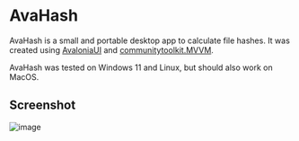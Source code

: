 # AvaHash

AvaHash is a small and portable desktop app to calculate file hashes. It was created using [AvaloniaUI](https://www.avaloniaui.net/) and [communitytoolkit.MVVM](https://learn.microsoft.com/en-us/dotnet/communitytoolkit/mvvm/).

AvaHash was tested on Windows 11 and Linux, but should also work on MacOS.

## Screenshot

![image](https://github.com/jpmikkers/AvaHash/assets/10578746/0723dfa2-f92c-42b1-9b4e-21bde38e7d53)
